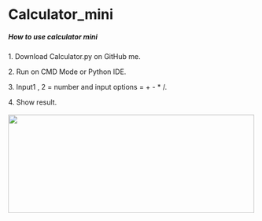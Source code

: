 # Calculator_mini

<h5>How to use calculator mini</h5>

<p>1. Download Calculator.py on GitHub me. 
<p>2. Run on CMD Mode or Python IDE.
<p>3. Input1 , 2 = number and input options = + - * /.
<p>4. Show result. <br><br>
<img src="img_girl.jpg"  width="500" height="200">
